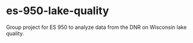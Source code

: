 # es-950-lake-quality
Group project for ES 950 to analyze data from the DNR on Wisconsin lake quality.

